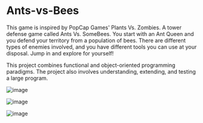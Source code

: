 # Ants-vs-Bees

This game is inspired by PopCap Games' Plants Vs. Zombies. A tower defense game called Ants Vs. SomeBees. You start with an Ant Queen and you defend your territory from a population of bees. There are different types of enemies involved, and you have different tools you can use at your disposal. Jump in and explore for yourself!

This project combines functional and object-oriented programming paradigms. The project also involves understanding, extending, and testing a large program.

![image](https://user-images.githubusercontent.com/43589000/133944843-bb49ea70-78de-43b3-8025-5ae880feb40b.png)


![image](https://user-images.githubusercontent.com/43589000/133944848-51087831-b668-4a4c-af6f-e650f7e45335.png)


![image](https://user-images.githubusercontent.com/43589000/133944858-d121bde5-7d08-4eb2-b840-46e773183316.png)

